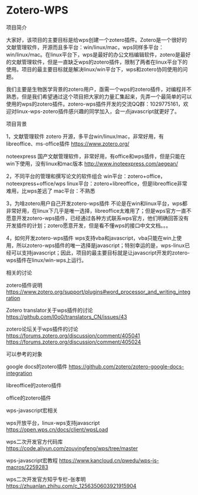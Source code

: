 # Zotero-WPS

项目简介

大家好，该项目的主要目标是给wps创建一个zotero插件。Zotero是一个很好的文献管理软件，开源而且多平台：win/linux/mac，wps同样多平台：win/linux/mac。在linux平台下，wps是最好的办公文档编辑软件，zotero是最好的文献管理软件，但是一直缺乏wps的zotero插件，限制了两者在linux平台下的使用。项目的最主要目标就是解决linux/win平台下，wps和zotero协同使用的问题。

我们主要是生物医学背景的zotero用户，亟需一个wps的zotero插件，对编程并不熟悉，但是我们希望通过这个项目把大家的力量汇集起来，先弄一个最简单的可以使用的wps的zotero插件。zotero-wps插件开发的交流QQ群：1029775161，欢迎对linux-wps-zotero插件感兴趣的同学加入，会一点javascript就更好了。

项目背景

1，文献管理软件
zotero
开源，多平台win/linux/mac，非常好用，有libreoffice、ms-office插件
https://www.zotero.org/

noteexpress
国产文献管理软件，非常好用，有office和wps插件，但是只能在win下使用，没有linux和mac版本
http://www.inoteexpress.com/aegean/

2，不同平台的管理和撰写论文的软件组合
win平台：zotero+office，noteexpress+office/wps
linux平台：zotero+libreoffice，但是libreoffice非常难用，比wps差远了
mac平台：不熟悉

3，为啥zotero用户自己开发zotero-wps插件
不论是在win和linux平台，wps都非常好用，在linux下几乎是唯一选择，libreoffice太难用了；但是wps官方一直不愿意开发zotero-wps插件，已经通过各种方式联系wps官方，他们明确回答没有开发插件的计划；zotero愿意开发，但是看不懂wps的接口中文文档。。。

4，如何开发zotero-wps插件
wps支持vba和javascript，vba只能在win上使用，所以zotero-wps插件的唯一选择是javascript；特别幸运的是，wps-linux已经可以支持javascript；因此，项目的最主要目标就是让javascript开发的zotero-wps插件在linux/win-wps上运行。

相关的讨论

zotero插件说明
https://www.zotero.org/support/plugins#word_processor_and_writing_integration

Zotero translator关于wps插件的讨论
https://github.com/l0o0/translators_CN/issues/43

zotero论坛关于wps插件的讨论
https://forums.zotero.org/discussion/comment/405041
https://forums.zotero.org/discussion/comment/405024

可以参考的对象

google docs的zotero插件
https://github.com/zotero/zotero-google-docs-integration

libreoffice的zotero插件

office的zotero插件

wps-javascript宏相关

wps开放平台，linux-wps支持javascript
https://open.wps.cn/docs/client/wpsLoad

wps二次开发官方代码库
https://code.aliyun.com/zouyingfeng/wps/tree/master

wps-javascript宏教程
https://www.kancloud.cn/pwedu/wps-js-macros/2259283

wps二次开发官方知乎专栏-张孝明
https://zhuanlan.zhihu.com/c_1256350603921915904



